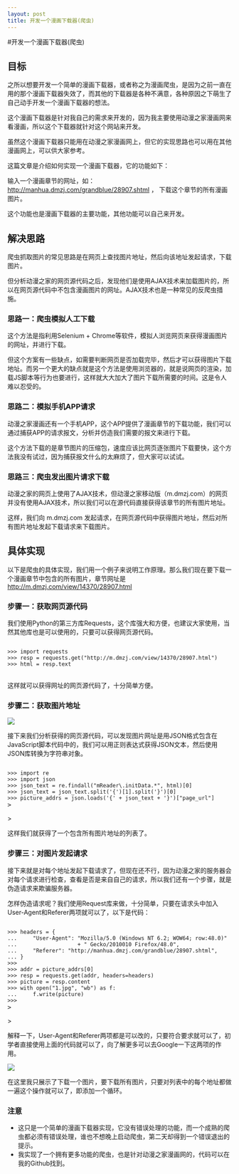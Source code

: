 ```yaml
---
layout: post
title: 开发一个漫画下载器(爬虫)
---
```


#开发一个漫画下载器(爬虫)

## 目标

之所以想要开发一个简单的漫画下载器，或者称之为漫画爬虫，是因为之前一直在用的那个漫画下载器失效了，而其他的下载器是各种不满意，各种原因之下萌生了自己动手开发一个漫画下载器的想法。

这个漫画下载器是针对我自己的需求来开发的，因为我主要使用动漫之家漫画网来看漫画，所以这个下载器就针对这个网站来开发。

虽然这个漫画下载器只能用在动漫之家漫画网上，但它的实现思路也可以用在其他漫画网上，可以供大家参考。

这篇文章是介绍如何实现一个漫画下载器，它的功能如下：

输入一个漫画章节的网址，如： http://manhua.dmzj.com/grandblue/28907.shtml ， 下载这个章节的所有漫画图片。

这个功能也是漫画下载器的主要功能，其他功能可以自己来开发。

## 解决思路

爬虫抓取图片的常见思路是在网页上查找图片地址，然后向该地址发起请求，下载图片。

但分析动漫之家的网页源代码之后，发现他们是使用AJAX技术来加载图片的，所以在网页源代码中不包含漫画图片的网址。AJAX技术也是一种常见的反爬虫措施。

### 思路一：爬虫模拟人工下载

这个方法是指利用Selenium + Chrome等软件，模拟人浏览网页来获得漫画图片的网址，并进行下载。

但这个方案有一些缺点，如需要判断网页是否加载完毕，然后才可以获得图片下载地址。而另一个更大的缺点就是这个方法是使用浏览器的，就是说网页的渲染，加载JS脚本等行为也要进行，这样就大大加大了图片下载所需要的时间。这是令人难以忍受的。

### 思路二：模拟手机APP请求

动漫之家漫画还有一个手机APP，这个APP提供了漫画章节的下载功能，我们可以通过捕获APP的请求报文，分析并仿造我们需要的报文来进行下载。

这个方法下载的是章节图片的压缩包，速度应该比网页逐张图片下载要快，这个方法我没有试过，因为捕获报文什么的太麻烦了，但大家可以试试。

### 思路三：爬虫发出图片请求下载

动漫之家的网页上使用了AJAX技术，但动漫之家移动版（m.dmzj.com）的网页并没有使用AJAX技术，所以我们可以在源代码直接获得该章节的所有图片地址。

这样，我们向 m.dmzj.com 发起请求，在网页源代码中获得图片地址，然后对所有图片地址发起下载请求来下载图片。

## 具体实现

以下是爬虫的具体实现，我们用一个例子来说明工作原理。那么我们现在要下载一个漫画章节中包含的所有图片，章节网址是 http://m.dmzj.com/view/14370/28907.html

### 步骤一：获取网页源代码

我们使用Python的第三方库Requests，这个库强大和方便，也建议大家使用，当然其他库也是可以使用的，只要可以获得网页源代码。

<pre>
<code>
>>> import requests
>>> resp = requests.get("http://m.dmzj.com/view/14370/28907.html")
>>> html = resp.text
</code>
</pre>

这样就可以获得网址的网页源代码了，十分简单方便。

### 步骤二：获取图片地址

<img src="http://ww3.sinaimg.cn/mw690/ab54b2c0gw1f95xlpwx54j20eo04xq4f.jpg">

接下来我们分析获得的网页源代码，可以发现图片网址是用JSON格式包含在JavaScript脚本代码中的，我们可以用正则表达式获得JSON文本，然后使用JSON库转换为字符串对象。

<pre>
<code>
>>> import re
>>> import json
>>> json_text = re.findall("mReader\.initData.*", html)[0]
>>> json_text = json_text.split('{')[1].split('}')[0]
>>> picture_addrs = json.loads('{' + json_text + '}')["page_url"]
</code>>
</pre>>

这样我们就获得了一个包含所有图片地址的列表了。

### 步骤三：对图片发起请求

接下来就是对每个地址发起下载请求了，但现在还不行，因为动漫之家的服务器会对每个请求进行检查，查看是否是来自自己的请求，所以我们还有一个步骤，就是伪造请求来欺骗服务器。

怎样伪造请求呢？我们使用Request库来做，十分简单，只要在请求头中加入User-Agent和Referer两项就可以了，以下是代码：

<pre>
<code>
>>> headers = {
...     "User-Agent": "Mozilla/5.0 (Windows NT 6.2; WOW64; row:48.0)"
...                   + " Gecko/2010010 Firefox/48.0",
...     "Referer": "http://manhua.dmzj.com/grandblue/28907.shtml",
... }
>>>
>>> addr = picture_addrs[0]
>>> resp = requests.get(addr, headers=headers)
>>> picture = resp.content
>>> with open("1.jpg", "wb") as f:
...     f.write(picture)
>>>
</code>>
</pre>>

解释一下，User-Agent和Referer两项都是可以改的，只要符合要求就可以了，初学者直接使用上面的代码就可以了，向了解更多可以去Google一下这两项的作用。

<img src="http://ww4.sinaimg.cn/mw690/ab54b2c0gw1f95xlpaxvej20as0f9whj.jpg">

在这里我只展示了下载一个图片，要下载所有图片，只要对列表中的每个地址都做一遍这个操作就可以了，即添加一个循环。

### 注意

+ 这只是一个简单的漫画下载器实现，它没有错误处理的功能，而一个成熟的爬虫都必须有错误处理，谁也不想晚上启动爬虫，第二天却得到一个错误退出的提示。
+ 我实现了一个拥有更多功能的爬虫，也是针对动漫之家漫画网的，代码可以在我的Github找到。
